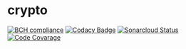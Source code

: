 # crypto
[![BCH compliance](https://bettercodehub.com/edge/badge/Rolan2772/crypto?branch=refactoring)](https://bettercodehub.com/)
[![Codacy Badge](https://api.codacy.com/project/badge/Grade/adbcc2d32bc84aa2aa59d243a6f1f421)](https://www.codacy.com/app/rolan.burykin/crypto?utm_source=github.com&amp;utm_medium=referral&amp;utm_content=Rolan2772/crypto&amp;utm_campaign=Badge_Grade)
[![Sonarcloud Status](https://sonarcloud.io/api/project_badges/measure?project=com.crypto.trade:trade-parent&metric=alert_status)](https://sonarcloud.io/dashboard?id=com.crypto.trade:trade-parent)
[![Code Covarage](https://sonarcloud.io/api/project_badges/measure?project=com.crypto.trade:trade-parent&metric=coverage)](https://sonarcloud.io/dashboard?id=com.crypto.trade:trade-parent)
